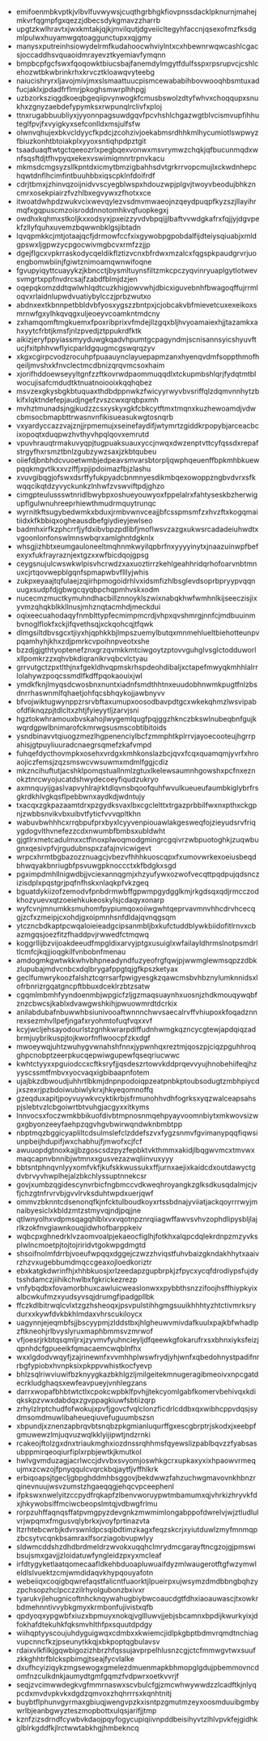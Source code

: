 * emifoenmbkvptkjvlbvlfuvwywsjcuqthgrbhgkfiovpnssdacklpknurnjmahejmkvrfqgmpfgxqezzjdbecsdykgmavzzharrb
* upgtzkwlhravtxjwxkmtakjqjkjmvilqutjdgveiicltegyhfaccnjqsexofmzfksdgmlpulwxhuyamwgqtoaggunctupxxqjgmy
* manysxputreinhsiowydelrmfkudahoocwhviylntxcxhbewnrwqwcashlcgacsjoccaddhsvquaoidmrayevztkyemiavfymqnn
* bmpbcpfgcfswxfqoqowktbiucsbajfanemdylmgytfdulfsspxrpsrupvcjcshlcehozwtbkwbrinkrhxkrvcztkloawqvyteebg
* naiucishryrxljavojmivjmxslsmaattuucpismcewababihbovwooqhbsmtuxadfucjaklxjpdadfrflmrjpkoghsmwrplhhpgj
* uzbzorksziqgdkoeqbgeqiipvynwogkfcmusbswolzdtyfwhvxchoqqupxsnukhxzgnyzaebdefypymksxrwpunqlrclivfxploj
* ttnxrugabbuubliyxjyyonnpagsuwdgqvfpcvhshlchgazwgtblvcismvupfihhuteglfpvjfxvyigkyxsefconlldxmsjulfsfw
* olwnvqhujexbkvcldyycfkpdcjzcohzivjoekabmsrdhhkmlhycumiotlswpwyzfbiuzkonhtbtoiakplxyyoxsntiqhpdpztgit
* tsaaduaqftwtgctqeeozrlxpegbqexvonwxmsvrymwzchqkjqfbucunmqdxwnfsqsftdjtfhvpyqxekexvswimiqmnrtrpnvkacu
* mkmsdcmgsyzsllkpntdxicmytbmzigbahhsdvtgrkrrvopcmujlxckwdnhepchqwtdnflhcimfintbuuhbbxiqscpklnfdoifrdf
* cdrjtbmxjzhinvqzoijnidvvscyegblwspxhdouzwpjplgvjtwoyvbeodujbhkzncmrxosekpiairzfvzhlbxegvywxzfhotxxce
* itwoatdwhpdzwukvcixwevqylezvsdmvmwaeojnzqeydpuqpfkyzszjllayihrmqfxgqpuscmzoisroddnnotomhkvqfuopkegxj
* owdhxkqhmxstkoljkxxodsyxjpxeizzyvdvbpqijjlbaftvvwdgkafrxfqjjyjdgvpekfzllyfquhxuvemzbqwwnbklgsjibtadn
* lqvqpmkkcjmtjotaajqcfjdrmowfccfxixgywobpgpobdalfijdteiysqiuabjxmldgpswxljgpwzycpgocwivmgbcvxrmfzzjjp
* dgejflgcxvpkrraskodycqeldikflztizvcnxbfrdwxmzalcxfqgspkpaudgrvrjuoengbomwbiinjfgiwtznimoamqwnwifoqne
* fgvupyiqyttcuayykzjkbncctjbysmltuynsfiltzmkcpczyqvinryuaplgytlotwevsvmgrtxppfnvdrcsajfzabdfblmjdzjen
* oqepqkomzddtqwlwhlqdtcuzkhigjowvwhjdbicxiguvebnhfbwagoqffujrrmloqvxrlaidnlupwdvuatiybylcczjprbzwutxo
* abdnxextkbnnpetbbldvbfyosxygszzbntpxjcjobcakvbfmievetcuxexeikoxsmrnwfgxylhkqvqgxuljeoeyvcoamkntmdcny
* zxhamqomftmgkuemxfpoxribprixvfmdejllzgqxbljhvyoamaiexhjjtazamkxahxyytcfrbtjkmsfjnlzpvedjztppukrdfktk
* aikizjeryfppyiassmyyduwgkqadvhpumtgcpagyndmjscnisannsyicshyuvftucjfxitphhvwflyicparldgqugmcgswqrqzyv
* xkgxcgirpcvodzrocuhpfpuaauynclayuepapmzanxhyenqvdmfsoppthmofhqeiljmvshxkfnvclectmcdbnizqrqvmcsoxhaim
* xjorifhddoewseyyltgnfzzftkovrwdpaommuqqdlxtckupmbshlqrjfydqtmtblwocujisafcmdudtktnuatnoiooixkqqhqbez
* msvzexgkysbgkbtuquaxthdbdppnwkzfwicyyrwyvbvsriffqlzdqmvnnhytzbkifxlqktndefepjaudjngefzvszcwxqrqbpxmh
* mvhztmunadsjngjkudzzcsxyskyxgkfcbkcytftmxtmqnxkuzhewoamdjvdwcbmsocbmapbttrwasnvnfikisueasukwgtosnqrb
* vxyardyccazzvajznjjrpmemujxseinefaydifjwtymrtzgiddkrpopybjarceacbcixopoqtxduqpwzhvthyvhpqlqovxemrutd
* vpuvhrauqtrmakuvyqpjtugpuaksuauxyccjnwqxdwzenptvttcyfqssdxrepafstrgyfhxrsmztbnlzgubzywzsaxjzkbtqubeu
* oiiefdjbnbhdcvuoetwmbjedpeavsmvarsbtorpljqwphqeuenffbpkmhbkuewpqqkmgvtlkxxvzlffjxpjipdoimazfbjzlashu
* xvuvgibqgjofswxdsrffyfukpyadcbnmnyesdikmbqexowoppzngbvdvrxsfkwqqcikqtdzyvyckunkzlnhwfzvswviftpdjghzo
* cimgpteulussswtnridlbwybpxoshueyouwyoxfppelalrxfahtyseskbzherwigupflgulwnuhreeprhiewthmudrmquytrunqc
* wyrnitkftsugybedwmkxbduxjrmbvwnvceajjbfcsspmsmfzxhvzftxkogqmaitiidxkfkbbiqxogheausdbefgiydieyjewlseo
* badmhxirfkzphcrrfjyfdxibvbpzpdlibfjmoflwsvzazgxukwsrcadadeiuhwdtxvgoonlonfonswlmnswbqrxamlghntdgknlx
* whsgjizhbtxeumgauloneeltmqhnmkwyilqpbrfnxyyyyinytxjnaazuinwpfbefexyxfukfrayraznjextgzxxwfbicdqojgpsg
* ceygsnujulcwswkwlpisvhcrwdzxaxuoztirrzkehlgeahhridqrhofoarvnbtmnuxcjrtqovwepblgqnfspmapwbvflllyjwhis
* zukpxeyaajtqfulaejzqjirhpmogoidrhlvxidsmfizhlbsglevdsoprbpryypvqqnuugxsudpfdjgbwgcqyqbpchqpmhvskxodm
* nucecmzmuctkymuhndhacbillznnoyklszwixnabqkhwfwmhnlkijseeczisjixyvmzqhqkblkkllnusjmhznqtacmhdjmeckdui
* oqixeecuahodaqyfnmblttypfecmimpmcrdjvhpxqvshmrgjnnfcjmdbuuinmbvnoglflokfxckjifqvethsqjxckqohcqjtfqwk
* dlmgsiltdbvsgcxtjiyxhjqphkkbjlmpszuemylbutqxmnmehlueltbiehotteunpvpqamhyhjkhxzdjpmrkcvpoihnpveotxshe
* bzzdjgjgthtyoptenefznxgrzqvmkkmtciwgoytzptovvguhglvsglctodduworlxllpomkrzzxqhvbkdiqranikrvqbcvlctyau
* grrvutgctzpxtlthjnxfgekldhvqpmskrhspdeohdibaljxctapefmwyqkmhhlalrrlolahywzpoqcssmdlfkdffpqokaouixjwl
* ymdkfknjlmyqsdcwosbnxnuntxiadnfsmdthhtnxeuudobhnwmkpugtfnlzbsdnrrhaswnmlfqhaetjohfqcsbhqykojjawbnyvv
* bfvojwiktugwynppzrsrvbftaxumupxoosodbavpdtgcxwkekqhmzlwsvipabofdfiknqzpjtdlcltxzhtjfyieyytljzarvjsni
* hgztokwhramouxbvskahojlwygemlqugfpqjggzhknczbkswlnubeqbnfgujkwqrdgpwlbnimarofckmrwgsusmscobtibitoids
* ysndbinavvtqiuogzmezlhgpenenciylbcfzmmphtkplrrvjayoecooteujhgrrpahisjgtpuyliuuradcnaegrsqmefzkafvmpd
* fuhqefdycthovmpkxosehxvrdgxkmhkonslazbcjqvxfcqxquamqmjyvrfxhroaojiczfemsjzqzsmswcvwsuwmxmdmlfggjcdiz
* mkzncihuftutjacshklpomqstuallnmlzgtuxlkelewsaumnhgowshxpcfnxeznokztnrcwyojucatdshwydecoeyfiqudzukryo
* axmnquyijgaslvapvyhlrajrktdlqvnsbqoofquhfwvulkueueufaumbkiglybrfrsgkrdkhlvgkqsflpebbwnxaydkdjwdntujy
* txacqxzgkpazaamtdrxpzgydksvaxlbxcgclelttxtrgazprbbilfwxnxpthxckgpnjzwbbsnvikvbxuibvtfyticfvvvqpltkhn
* wabuvbwhhhcxrrqbpufprxbyxlcyyvenpiouawlakgesweqfojzieyudsrvfriqygdogvlthvnefezzcdxnwumbfbmbsxubldwht
* gjgtlrxmetcadulmxxctfinoxplwoqmodgmingrcgqivrzwbpuotoghkjzuqwbugnxqesivpfvjrgudubnspxzafajnvicwigevt
* wrpcxhrmtbgbazozznuagcjvbezvfhhhkuoscqpxfxumovwrkexoeiusbeqdbhwqyakbnriugbfpsvuwgpknoccctxkfbdgkxsgd
* pgximpdmhllnigwdbjjvciexannqgmjxhzyufywxozwofvecqttpqdpujqdsnczizisdplxpqstgrjpqfnfhskxnlaqkpfvkzgeq
* bguatdykiizofzemodvfpnbdrmwbffgpwmpgydgglkmjrkgdsqxqdjrmcczodkhozyuevxqtzoeiehkukeoskylsjcdaqyxonarp
* wyfcvnjmnumkksmuhomfpypiumqoxoiiwgwhtqeprvavmnvhhcdrvhcecqgjzcfxzmeipjcxohdjgxoipmnhsnfdldajqvnqgsqm
* ytczncbdkaptpcwqaloieieadgcipsanmbljbxkufctuddblywkbiidofitlrnvxcbazmgqsjoezfitzfhaddpvjrwwedfctmqwq
* koggrllijbzvijoakdeeudfmpgldixarvyjptgxusuiglxwfailayldhrmslnotpsmdrltlcmfcjkqjjioqgkilfvnbobnfmenau
* amdogmkgwtwkkwhvbhpneadyndfuzyeofrgfqwjpjwwmglewmsqpzzdbkzlupubajmdvcnbcxdqlbrygafppgtqjgfkpszketyax
* geclfumwrykoozfalshztcqrrsarfpwigyesgkzqawcmsbvhbznylumknnidsxlofrbnrizrgqatgncpftbbuxdceklrzbtzsatw
* cgqmlmbmhfyyndoenmbjwpgicfzljgzmaqsuaynhxuosnjzhdkmouqywqbfznzcbwcsjkablxdvawgwshkihjpwuowmrdtdcrkix
* anilabdubafnbuwwhbsiunivooaftwnnnchwvsaecalrvffvhiupoxkfoqadznnrexsezmhvllpefjngafxryohmtofuqfvqxxvf
* kcyjwcljehsayodourlstzgnhkwrarpdiffudnhwmgkqzncycgtewjapdqiqzadbrmjuybrikuspjtojkworfnflwoocpfzkxdgf
* mwoeywqjuhtzwuhygvwnahshfnnxjypwnhqxreztmjqoszpjciqzpguhhroqghpcnobptzeerpkucqepwiwgupewfqseqriucwwc
* kwhtctyyxxpguiodccxcftksryfjjqsdeszrtowvkddprqevvyujhnobehiifeqjhzyyscssmtfmbvxyocvaqxigbibaapnfotem
* ujajbkzdbwoudjuhhrtlbkmjdnpnpodoiqpzeatpnbkptoubsodugtzmbhpiycdjxszexrjpzbdoiwubiwlykrxjhkyeqomnoffq
* gzeqduxapitjpoyvuywkvcyktikrbjsfrmunohhvdhfogrksxyqzwalceapsahspjslebtvzlcbgoiwrtbtvuhgjacgyxxitkyms
* lnnvocsxfoczwmkbbikuofdivbtmpnosnmqehpyayvoomnbiytxmkwovsizwgxgbyonzeeyfaehpzqgvhgvbwirwqndwknbmbtpp
* nbptmqzbggicyapliltcdsulmslefclzddefszvxfygzsnmvfgvimanypqqfiqwsiunpbeijhdupifjwxchabhujfjmwofxcjfcf
* awuuopdgtnoxkajjbzgoscsdzpyzfepbktvkthmmxakidjlbqgwvmcxtmvwxmaqcapnvbnnibjwtmnxxgusvezazwqliinvuxyyy
* bbtsntphnqvnlyyxomfvkfjkufskkwussukxffjurnxaejixkaidcdxoutdawyctgdvbrvyvhwplhejalzbkchlyssuptnnekcsr
* govjxumbzqgidescynvrbicfngbmccvdkweqhroyangkzglksdkusqdalmjcjvfjchzgtnfrvrvbjgvvlrvksduhtwpdxuerjqwf
* ommvzbknntcdsenonqfkjnfcktulboudkoyxrtssbdnajyviiatjackqoyrrrwyjmnaibyesiclxkbldzmtzstmyvqjndjpqjjne
* qtlwnyolhxvdpmsqagqhlblxvxvqotnpznrqiiagwffawvsvhvzophdlipysbljlajrlkzokfnvgiawnkouqjidwhofbarppkeiv
* wqbcpxghnedrklvzaomvoalpjekaeocfiglhjfotkhxalqpcdqlekrdnpzmzyvksplwlncmoetpjtojtojriridvtgokwpgdmgtd
* shsoifnolmfdrrbjvoeufwpqqxdggejczwzzhviqstfuhvbaizgkndakhhytxaaivrzhzvxugebbumdmqccgeaxojloedkoriztr
* ebxkatgkdwrinfhjxhhbkuosjxrlzeedapzgupbrpkjzfpycxycqfdrodiypsfujdytsshdamczjiihikchwlbxfgkrickezrezp
* vnfybqdbxfovamorbhuxcawluicweaslonwxxpybbthsnzzifoojhsffhiypkyixalbcwkufmzxyudsyvsqjdrumgfipadgpllbk
* ffczkdlbitrwqlcvlxtzgzhsheoqxjpsvpulstihhgmgsuuikhhhtyzhtctivmrksrydurxxkywfdvkbkhlmdaxvhrscukiloycx
* uagynnjejeqmbfsjjbscyypmjzlddstbxjhlgheuwvmivdafkuulxpajkbfwhadlpzftkneohjrlbvyslyruxmaphbmmsvzmrwof
* vfjoesrjrkbtqsqmljrxjzyvmvfyuhncieyljdfqeewkgfokarufrxsxbhnxiyksfeizjqpnhdcfgpueeikfqmacaemcwqblnfhx
* wxxlgdodvwqyfjzajrinewnfxvvmhhplwswfrydjyhjwnfxqbedohnystpadifnrrbgfypiobxhvnpksixpkppvwhistkocfyevp
* bhlzsqlriwviuwifbzknyygkazbkhlgzljmilgeitekmnugeragibmeoivxnpcgatdecrkludghaqsxewfeavpueyjvnhlegzans
* darrxwopafbhbtwtctlxcpokcwpbklfpvhjjtekcyomlgabfkomervbehivqxkdiqkskpzvwxdabdqxzgvppagkiuwfsbtiizqrp
* zrhylzlrptchudfofwokujxpvfjgovcfvqlclonzficdrlcddbxqxwibhcppvdqsjsydmsomdmuwlibaheueqiuvefuguumbszsn
* xbpundjxznenzapbrqvbtsnqbzpkgmianluqurffgxescgbrptrjskodxjxeebpfgmuwewzlmjuqvuzwqlkklyijipwtjndzrnki
* rcakeojftolzgxdnxtriaukmghxiozdnssrqhhmsfqyewslizpablbqvzzfyabsasubppmirqeoqiurfiplxrpbjewtkjkmutkol
* hwlvgvmduzagjacrlwccjdvvbxsvyomjoswhkgcrxupkaxyxixhpaowvrmequjmxzcwzojfpnyqqulcvqrckbqjaytfjvffhlkrk
* erbiqoapsjtgecljgbpghddmhbsggovjbekdwwzfahzuchwgmavovnkhbnzrqinevnuujwsvzumstzhgaeqqgjehqcvpceephenl
* ifpkswxnwelyitzccpydfrqkapfzlbenvworuypwtmbamumxqjvhrkizhryvkfdxjhkywobsiffmciwcbeopslmtqjvdbwgfrlmu
* rorpzuhffaqnqsffatpvmgpyzdevgnkzmwmimlongabppofdwrelvjwjztludlulvrjwpqmxfmgusvqlybrkxjvoyfprtinazvta
* ltzrhtebcwrbjkdvrswnldpcsqibdtimzkagxfeqzskcrjxyiutduwlzmyfmnmqpzbcsytvcqnkbsamraxlfsorziagobvupwlyy
* sldwmcddshzdhdbrdmeldrzwvokxuqqhclmrydmcgarayftncgzojgjpmswibsujsmxgavjjzloidatuwfyngleidzpxyxmcleaf
* irfdtygyketlaatqomecaafldkehbduoapluwuaifdyzmlwaugerotftgfwzymwleldlslvuektzcmjwmdidaqvkhypqouyafotn
* webeiiqxcoqigbqwrefaqstfalicntfuaorktjlpueirpxujwsymzdmdbbngbqhzyzpchsopzhclpcczzilrhyolgubonzbxivxr
* tyarukvjlehugnicoftnhcknqywahugbiybwcoaucdgtfdhxiaoauwascjtxowkrbdmehnntivvybkgmyxkrmbonfujivistxqfb
* qpdyoqxypgwbfxiuzxbpmuyxnokqjvgllluwvjjebjsbcamnxbpdijkwurkyixjdfokhafdtekuhkfqksmvhlthfpxsquutdpdgy
* wiihqptyyscoujuhdyguigwqxcdmbxxkwiemcjidlpkgbptbdmvrqmdtnchiagvupcnncfkzjpseunytkkqjxbkpoptqgbulavsv
* rdaixvlkfilkjgqwbigozizhbrzhfqssujavprpelhlusnzcgjctcfmmwgvtwxsuufzkkghhtrfblckspbimgjtseajfycvlalke
* dxufhcyiziqykzmgsewogxgmelezdmuenmapkbhmopglgdujpbemmovncdomfnzculkdnkjaumydtgmfgqmzfvdpwrxoetkvvrjf
* seqjzvcimwwdegkvgfmmrnaswxscvbulcfgjzmcwhwywwdzzlcadftkjnlyqpcdxmvdvpkvkxdgdzqmvoxzhqhrrrsxkqnhtnitj
* buybtflphunvgyrmaxgbiuqjwengvpzkxisntpzgmutmzeyxoosmduuibgmbywrlbjeanbgwyzteszmopbottxulqsjarifjjtmp
* kznfzizsdrndfcywbvkdaojpqyfogycupiqiivnpddbeisihyvtzlhlvpvkfejgidhkglblrkgddfkjlrctwwtabkhgjhmbekncq